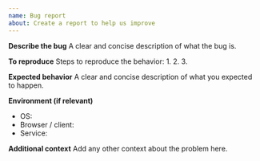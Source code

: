 ```yaml
---
name: Bug report
about: Create a report to help us improve
---
```


**Describe the bug**
A clear and concise description of what the bug is.

**To reproduce**
Steps to reproduce the behavior:
1. 
2. 
3. 

**Expected behavior**
A clear and concise description of what you expected to happen.

**Environment (if relevant)**
- OS: 
- Browser / client: 
- Service: 

**Additional context**
Add any other context about the problem here.
